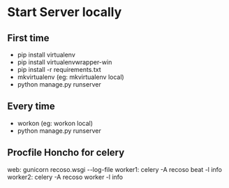 # Start Server locally

## First time

- pip install virtualenv
- pip install virtualenvwrapper-win
- pip install -r requirements.txt
- mkvirtualenv <some name for the environment> (eg: mkvirtualenv local)
- python manage.py runserver

## Every time

- workon <environment name> (eg: workon local)
- python manage.py runserver

## Procfile Honcho for celery

web: gunicorn recoso.wsgi --log-file
worker1: celery -A recoso beat -l info
worker2: celery -A recoso worker -l info
